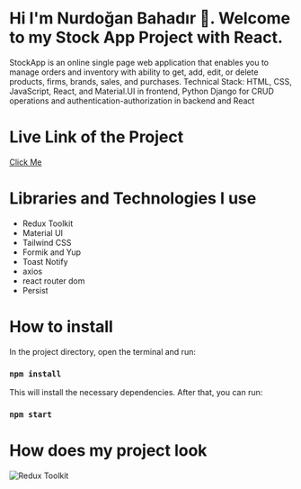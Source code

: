 # Hi I'm Nurdoğan Bahadır 👋. Welcome to my Stock App Project with React.

StockApp is an online single page web application that enables you to manage orders and inventory with ability to get, add, edit, or delete products, firms, brands, sales, and purchases. Technical Stack: HTML, CSS, JavaScript, React, and Material.UI in frontend, Python Django for CRUD operations and authentication-authorization in backend and React

# Live Link of the Project

[Click Me]()

# Libraries and Technologies I use

- Redux Toolkit
- Material UI
- Tailwind CSS
- Formik and Yup
- Toast Notify
- axios
- react router dom
- Persist
  


# How to install

In the project directory, open the terminal and run:

### `npm install`

This will install the necessary dependencies. After that, you can run:

### `npm start`







# How does my project look

![Redux Toolkit]()
